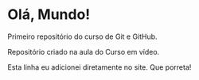 # Olá, Mundo!
Primeiro repositório do curso de Git e GitHub.

Repositório criado na aula do Curso em vídeo.

Esta linha eu adicionei diretamente no site. Que porreta!
